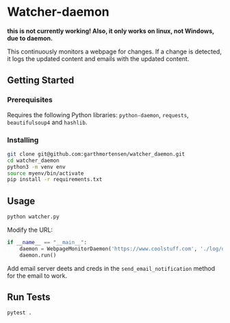 # Watcher-daemon

**this is not currently working! Also, it only works on linux, not Windows, due to daemon.**

This continuously monitors a webpage for changes. If a change is detected, it logs the updated content and emails with the updated content.

## Getting Started

### Prerequisites

Requires the following Python libraries: `python-daemon`, `requests`, `beautifulsoup4` and `hashlib`.

### Installing

```bash
git clone git@github.com:garthmortensen/watcher_daemon.git
cd watcher_daemon
python3 -m venv env
source myenv/bin/activate
pip install -r requirements.txt
```

## Usage

```bash
python watcher.py
```

Modify the URL:

```python
if __name__ == "__main__":
    daemon = WebpageMonitorDaemon('https://www.coolstuff.com', './log/daemon-log.txt')
    daemon.run()
```

Add email server deets and creds in the `send_email_notification` method for the email to work.

## Run Tests

```bash
pytest .
```

